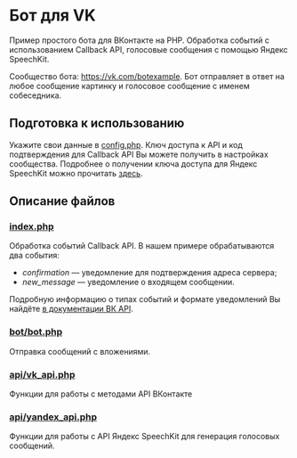 # Бот для VK

Пример простого бота для ВКонтакте на PHP. Обработка событий с использованием Callback API, голосовые сообщения с помощью Яндекс SpeechKit.

Сообщество бота: https://vk.com/botexample. Бот отправляет в ответ на любое сообщение картинку и голосовое сообщение с именем собеседника.

## Подготовка к использованию
Укажите свои данные в [config.php](https://github.com/VKCOM/bot-example/blob/master/html/config.php).
Ключ доступа к API и код подтверждения для Callback API Вы можете получить в настройках сообщества. Подробнее о получении ключа доступа для Яндекс SpeechKit можно прочитать [здесь](https://tech.yandex.ru/speechkit/).

## Описание файлов
### [index.php](https://github.com/VKCOM/bot-example/blob/master/html/index.php)
Обработка событий Callback API. В нашем примере обрабатываются два события:
- *confirmation* — уведомление для подтверждения адреса сервера;
- *new_message* — уведомление о входящем сообщении. 

Подробную информацию о типах событий и формате уведомлений Вы найдёте [в документации ВК API](https://vk.com/dev/callback_api). 

### [bot/bot.php](https://github.com/VKCOM/bot-example/blob/master/html/bot/bot.php)
Отправка сообщений с вложениями. 

### [api/vk_api.php](https://github.com/VKCOM/bot-example/blob/master/html/api/vk_api.php)
Функции для работы с методами API ВКонтакте

### [api/yandex_api.php](https://github.com/VKCOM/bot-example/blob/master/html/api/yandex_api.php)
Функции для работы с API Яндекс SpeechKit для генерация голосовых сообщений.
